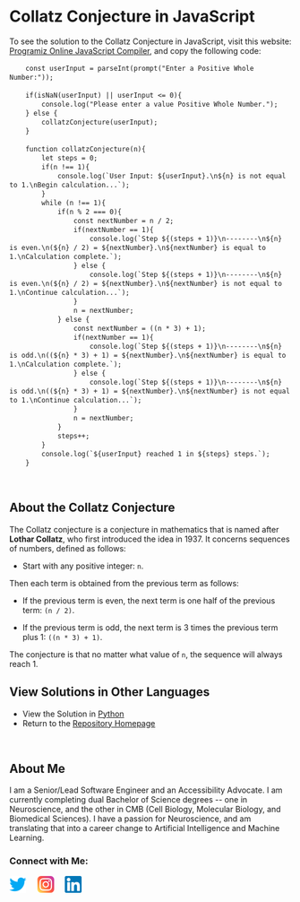 # **Collatz Conjecture in JavaScript**

To see the solution to the Collatz Conjecture in JavaScript, visit this website: [Programiz Online JavaScript Compiler](https://www.programiz.com/javascript/online-compiler/), and copy the following code:

```
    const userInput = parseInt(prompt("Enter a Positive Whole Number:"));

    if(isNaN(userInput) || userInput <= 0){
        console.log("Please enter a value Positive Whole Number.");
    } else {
        collatzConjecture(userInput);
    }

    function collatzConjecture(n){
        let steps = 0;
        if(n !== 1){
            console.log(`User Input: ${userInput}.\n${n} is not equal to 1.\nBegin calculation...`);
        }
        while (n !== 1){
            if(n % 2 === 0){
                const nextNumber = n / 2;
                if(nextNumber == 1){
                    console.log(`Step ${(steps + 1)}\n--------\n${n} is even.\n(${n} / 2) = ${nextNumber}.\n${nextNumber} is equal to 1.\nCalculation complete.`);
                } else {
                    console.log(`Step ${(steps + 1)}\n--------\n${n} is even.\n(${n} / 2) = ${nextNumber}.\n${nextNumber} is not equal to 1.\nContinue calculation...`);
                }
                n = nextNumber;
            } else {
                const nextNumber = ((n * 3) + 1);
                if(nextNumber == 1){
                    console.log(`Step ${(steps + 1)}\n--------\n${n} is odd.\n((${n} * 3) + 1) = ${nextNumber}.\n${nextNumber} is equal to 1.\nCalculation complete.`);
                } else {
                    console.log(`Step ${(steps + 1)}\n--------\n${n} is odd.\n((${n} * 3) + 1) = ${nextNumber}.\n${nextNumber} is not equal to 1.\nContinue calculation...`);
                }
                n = nextNumber;
            }
            steps++;
        }
        console.log(`${userInput} reached 1 in ${steps} steps.`);
    }
```

<br />

## **About the Collatz Conjecture**

The Collatz conjecture is a conjecture in mathematics that is named after **Lothar Collatz**, who first introduced the idea in 1937. It concerns sequences of numbers, defined as follows: 

- Start with any positive integer: `n`.

Then each term is obtained from the previous term as follows: 

- If the previous term is even, the next term is one half of the previous term: `(n / 2)`.

- If the previous term is odd, the next term is 3 times the previous term plus 1: `((n * 3) + 1)`.

The conjecture is that no matter what value of `n`, the sequence will always reach 1.

##  **View Solutions in Other Languages**

- View the Solution in [Python](https://github.com/thejessicafelts/collatz-conjecture/tree/master/languages/python)
- Return to the [Repository Homepage](https://www.github.com/thejessicafelts.com/collatz-conjecture/)

<br />

## **About Me**

I am a Senior/Lead Software Engineer and an Accessibility Advocate. I am currently completing dual Bachelor of Science degrees -- one in Neuroscience, and the other in CMB (Cell Biology, Molecular Biology, and Biomedical Sciences). I have a passion for Neuroscience, and am translating that into a career change to Artificial Intelligence and Machine Learning.

### **Connect with Me:**

[![Twitter @thejessicafelts](https://raw.githubusercontent.com/thejessicafelts/thejessicafelts/master/icon-twitter.png)](https://www.twitter.com/thejessicafelts) &nbsp; &nbsp; [![Instagram @thejessicafelts](https://raw.githubusercontent.com/thejessicafelts/thejessicafelts/master/icon-instagram.png)](https://www.instagram.com/thejessicafelts) &nbsp; &nbsp; [![LinkedIn @thejessicafelts](https://raw.githubusercontent.com/thejessicafelts/thejessicafelts/master/icon-linkedin.png)](https://www.linkedin.com/in/thejessicafelts)
